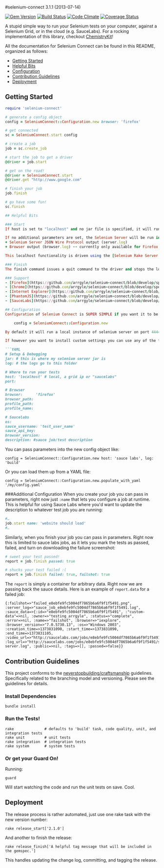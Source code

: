 #selenium-connect 3.1.1 (2013-07-14)

[![Gem Version](https://badge.fury.io/rb/selenium-connect.png)](http://badge.fury.io/rb/selenium-connect) [![Build Status](https://travis-ci.org/arrgyle/selenium-connect.png?branch=develop)](https://travis-ci.org/arrgyle/selenium-connect) [![Code Climate](https://codeclimate.com/github/arrgyle/selenium-connect.png)](https://codeclimate.com/github/arrgyle/selenium-connect) [![Coverage Status](https://coveralls.io/repos/arrgyle/selenium-connect/badge.png?branch=develop)](https://coveralls.io/r/arrgyle/selenium-connect?branch=develop)

A stupid simple way to run your Selenium tests on your computer, against a Selenium Grid, or in the cloud (e.g. SauceLabs). For a rocking implementation of this library, checkout [ChemistryKit](https://github.com/arrgyle/chemistrykit)!

All the documentation for Selenium Connect can be found in this README, organized as follows:

- [Getting Started](#getting-started)
- [Helpful Bits](#helpful-bits)
- [Configuration](#configuration)
- [Contribution Guidelines](#contribution-guidelines)
- [Deployment](#deployment)

## Getting Started
```ruby
require 'selenium-connect'

# generate a config object
config = SeleniumConnect::Configuration.new browser: 'firefox'

# get connected
sc = SeleniumConnect.start config

# create a job
job = sc.create_job

# start the job to get a driver
@driver = job.start

# get on the road!
@driver = SeleniumConnect.start
@driver.get "http://www.google.com"

# finish your job
job.finish

# go have some fun!
sc.finish

## Helpful Bits

### Start
If host is set to "localhost" and no jar file is specified, it will run the version of [selenium-standalone-server.jar](https://code.google.com/p/selenium/downloads/list) that is bundled with the library (currently 2.33.0). Or, you can specify your own jar if you have one you prefer to use. This is done with c.jar = 'path-to-jar-file'.

If no additional parameters are set, the Selenium Server will be run in the background with logging disabled. If a logging directory is provided (with c.log = 'path-to-log-dir') then 2 output files will be generated:
+ Selenium Server JSON Wire Protocol output (server.log)
+ Browser output (browser.log) -- currently only available for Firefox

This localhost functionality is driven using the [Selenium Rake Server Task](http://selenium.googlecode.com/svn/trunk/docs/api/rb/Selenium/Rake/ServerTask.html).

### Finish
The finish command issues a quit command to the driver and stops the local server if your host is set to "localhost".

### Support
- [Firefox](https://github.com/arrgyle/selenium-connect/blob/develop/spec/acceptance/firefox_spec.rb)
- [Chrome](https://github.com/arrgyle/selenium-connect/blob/develop/spec/acceptance/chrome_spec.rb)
- [Internet Explorer](https://github.com/arrgyle/selenium-connect/blob/develop/spec/acceptance/ie_spec.rb)
- [PhantomJS](https://github.com/arrgyle/selenium-connect/blob/develop/spec/acceptance/headless_spec.rb)
- [SauceLabs](https://github.com/arrgyle/selenium-connect/blob/develop/spec/acceptance/sauce_spec.rb)

## Configuration
Configuration of Selenium Connect is SUPER SIMPLE if you want it to be:

    config = SeleniumConnect::Configuration.new

By default it will run a local instance of selenium server on port 4444 and launch firefox. Get going without a whole bunch of shenanigans.

If however you want to install custom settings you can use any of the following:

```YAML
# Setup & Debugging
jar: # this is where my selenium server jar is
log: # the logs go to this folder

# Where to run your tests
host: 'localhost' # local, a grid ip or "saucelabs"
port:

# Browser
browser:      'firefox'
browser_path:
profile_path:
profile_name:

# Saucelabs
os:
sauce_username: 'test_user_name'
sauce_api_key:
browser_version:
description: #sauce job/test description
```

You can pass parameters into the new config object like:

    config = SeleniumConnect::Configuration.new host: 'sauce labs', log: 'build'

Or you can load them up from a YAML file:

    config = SeleniumConnect::Configuration.new.populate_with_yaml '/my/config.yaml'


###Additional Configuration
When you create your job you can pass in parameters, right now just `:name` that lets you configure a job at runtime. This is helpful for using Sauce Labs where you'd want to update the description to whatever test job you are running:


```Ruby
#…
job.start name: 'website should load'
#…
```

Similarly, when you finish your job you can pass in parameters. Right now this is limited to sauce labs jobs, as it lets you mark the tests as passed, failed, and turn on downloading the failure screenshot:

```Ruby
# sweet your test passed!
report = job.finish passed: true

# shucks your test failed :(
report = job.finish failed: true, failshot: true
```

The `report` is simply a container for arbitrary data. Right now we are passing back the sauce details. Here is an example of `report.data` for a failed job:

```
{:failshot=>"failed_e8ebfe9fc5004df7865b6a6f9f1f5491.png", :server_log=>"sauce_job_e8ebfe9fc5004df7865b6a6f9f1f5491.log", :sauce_data=>{:id=>"e8ebfe9fc5004df7865b6a6f9f1f5491", :"custom-data"=>nil, :owner=>"testing_arrgyle", :status=>"complete", :error=>nil, :name=>"failshot", :browser=>"iexplore", :browser_version=>"7.0.5730.13", :os=>"Windows 2003", :creation_time=>1373831090, :start_time=>1373831090, :end_time=>1373831105, :video_url=>"http://saucelabs.com/jobs/e8ebfe9fc5004df7865b6a6f9f1f5491/video.flv", :log_url=>"http://saucelabs.com/jobs/e8ebfe9fc5004df7865b6a6f9f1f5491/selenium-server.log", :public=>nil, :tags=>[], :passed=>false}}
```

## Contribution Guidelines

This project conforms to the [neverstopbuilding/craftsmanship](https://github.com/neverstopbuilding/craftsmanship) guidelines. Specifically related to the branching model and versioning. Please see the guidelines for details.

### Install Dependencies

    bundle install

### Run the Tests!

```
rake              # defaults to 'build' task, code quality, unit, and integration tests
rake unit         # unit tests
rake integration  # integration tests
rake system       # system tests
```

### Or get your Guard On!

Running:

    guard

Will start watching the code and run the unit tests on save. Cool.

## Deployment
The release process is rather automated, just use one rake task with the new version number:

    rake release_start['2.1.0']

And another to finish the release:

    rake release_finish['A helpful tag message that will be included in the gemspec.']

This handles updating the change log, committing, and tagging the release.
